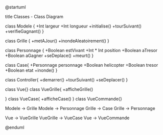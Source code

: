 @startuml

title Classes - Class Diagram


class Modele {
  +Int largeur
  +Int longueur
  +initialise()
  +tourSuivant()
  +verifieGagnant()
}

class Grille {
  +metAJour()
  +inondeAleatoirement()
}

class Personnage {
  +Boolean estVivant
  +Int * Int position
  +Boolean aTresor
  +Boolean aGagner
  +seDeplace()
  +meurt()
}

class Case{
  +Personnage personnage
  +Boolean helicopter
  +Boolean tresor
  +Boolean etat
  +inonde()
}

class Controller{
  +demarrer()
  +tourSuivant()
  +seDeplacer()
}

class Vue{}
class VueGrille{
  +afficheGrille()
  
}
class VueCase{
  +afficheCase()
}
class VueCommande{}

Modele -> Grille
Modele -> Personnage
Grille -> Case
Grille -> Personnage

Vue -> VueGrille
VueGrille -> VueCase
Vue -> VueCommande


@enduml